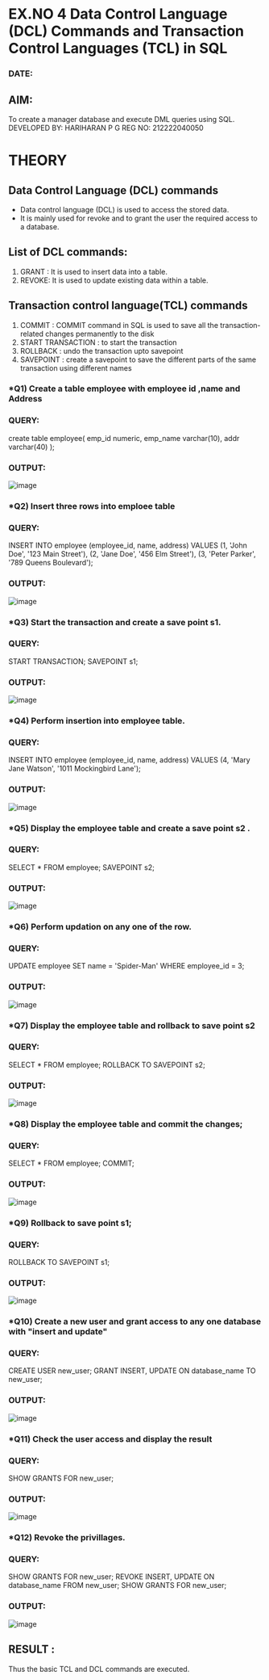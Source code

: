 # EX.NO 4 Data Control Language (DCL) Commands and Transaction Control Languages (TCL) in SQL
### DATE:
## AIM:
To create a manager database and execute DML queries using SQL.
DEVELOPED BY: HARIHARAN P G
REG NO: 212222040050

# THEORY
## Data Control Language (DCL) commands
* Data control language (DCL) is used to access the stored data.
* It is mainly used for revoke and to grant the user the required access to a database.
## List of DCL commands: 
1. GRANT : It is used to insert data into a table.
2. REVOKE: It is used to update existing data within a table.
## Transaction control language(TCL) commands
1. COMMIT : COMMIT command in SQL is used to save all the transaction-related changes permanently to the disk
2. START TRANSACTION : to start the transaction
3. ROLLBACK : undo the transaction upto savepoint 
4. SAVEPOINT : create a savepoint to save the different parts of the same transaction using different names

### *Q1) Create a table employee with employee id ,name and Address

### QUERY:
create table employee(
emp_id numeric,
emp_name varchar(10),
addr varchar(40)
);

### OUTPUT:
![image](https://github.com/PGHARIHARAN33/DBMS/assets/123052484/bcc493a9-b46e-4dfd-9bad-a2d2cbb5ea93)

### *Q2) Insert three rows into emploee table 


### QUERY:
INSERT INTO employee (employee_id, name, address)
VALUES (1, 'John Doe', '123 Main Street'),
       (2, 'Jane Doe', '456 Elm Street'),
       (3, 'Peter Parker', '789 Queens Boulevard');

### OUTPUT:
![image](https://github.com/PGHARIHARAN33/DBMS/assets/123052484/32dc4bcb-4a0e-46b9-a05f-cfe960d7c40f)

### *Q3) Start the transaction and create a save point s1.

### QUERY:
START TRANSACTION;
SAVEPOINT s1;

### OUTPUT:
![image](https://github.com/PGHARIHARAN33/DBMS/assets/123052484/94a6cd82-84d3-4067-9cc2-9f22c8fb2a88)

### *Q4) Perform insertion into employee table.

### QUERY:
INSERT INTO employee (employee_id, name, address)
VALUES (4, 'Mary Jane Watson', '1011 Mockingbird Lane');

### OUTPUT:
![image](https://github.com/PGHARIHARAN33/DBMS/assets/123052484/bb1b48a2-1e9d-4662-abda-9c484876eb1c)


### *Q5)	Display the employee table and create a save point s2 .


### QUERY:
SELECT * FROM employee;
SAVEPOINT s2;

### OUTPUT:
![image](https://github.com/PGHARIHARAN33/DBMS/assets/123052484/ca13c112-2561-436a-8488-58b004b130b9)


### *Q6)	Perform updation on any one of the row.


### QUERY:
UPDATE employee SET name = 'Spider-Man' WHERE employee_id = 3;

### OUTPUT:
![image](https://github.com/PGHARIHARAN33/DBMS/assets/123052484/c2b293de-ae00-484a-a8ad-64a5704a739f)


### *Q7) Display the employee table and rollback to  save point s2 


### QUERY:
SELECT * FROM employee;
ROLLBACK TO SAVEPOINT s2;

### OUTPUT:
![image](https://github.com/PGHARIHARAN33/DBMS/assets/123052484/8070008a-00c9-4292-b686-52c31c97184e)


### *Q8) Display the employee table and commit the changes; 


### QUERY:
SELECT * FROM employee;
COMMIT;

### OUTPUT:
![image](https://github.com/PGHARIHARAN33/DBMS/assets/123052484/0e8c90f1-6d5e-4308-8eb1-90b32bd1ddc9)


### *Q9) Rollback to save point s1;


### QUERY:
ROLLBACK TO SAVEPOINT s1;

### OUTPUT:
![image](https://github.com/PGHARIHARAN33/DBMS/assets/123052484/3979d0a3-bef3-4990-a5ff-f5d2a0bb933c)


### *Q10)	Create a new user and grant access to any one database with "insert and update"


### QUERY:
CREATE USER new_user;
GRANT INSERT, UPDATE ON database_name TO new_user;

### OUTPUT:
![image](https://github.com/PGHARIHARAN33/DBMS/assets/123052484/c04afcb8-c336-4cd8-a31c-60fc685abd1e)


### *Q11) Check the user access and display the result 


### QUERY:
SHOW GRANTS FOR new_user;

### OUTPUT:
![image](https://github.com/PGHARIHARAN33/DBMS/assets/123052484/4cec5c25-b86f-494b-b352-bba6c16b14b9)

### *Q12) Revoke the privillages.

### QUERY:
SHOW GRANTS FOR new_user;
REVOKE INSERT, UPDATE ON database_name FROM new_user;
SHOW GRANTS FOR new_user;

### OUTPUT:
![image](https://github.com/PGHARIHARAN33/DBMS/assets/123052484/10ab01c5-be48-4df6-a376-ffb4b0e5b212)

## RESULT :
Thus the basic TCL and DCL commands are executed.

